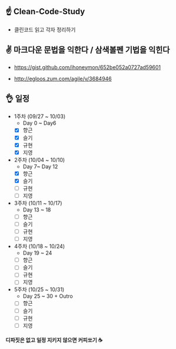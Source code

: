 ## ☝ Clean-Code-Study

+ 클린코드 읽고 각자 정리하기

## ✌ 마크다운 문법을 익한다 / 삼색볼펜 기법을 익힌다

+ https://gist.github.com/ihoneymon/652be052a0727ad59601

+ http://egloos.zum.com/agile/v/3684946

## 👌 일정

+ 1주차 (09/27 ~ 10/03)
  - Day 0 ~ Day6
  - [x] 향근
  - [x] 슬기
  - [x] 규현
  - [x] 지영

+ 2주차 (10/04 ~ 10/10)
  - Day 7~ Day 12
  - [x] 향근
  - [x] 슬기
  - [ ] 규현
  - [ ] 지영

+ 3주차 (10/11 ~ 10/17)
  - Day 13 ~ 18
  - [ ] 향근
  - [ ] 슬기
  - [ ] 규현
  - [ ] 지영

+ 4주차 (10/18 ~ 10/24)
  - Day 19 ~ 24
  - [ ] 향근
  - [ ] 슬기
  - [ ] 규현
  - [ ] 지영

+ 5주차 (10/25 ~ 10/31)
  - Day 25 ~ 30 + Outro
  - [ ] 향근
  - [ ] 슬기
  - [ ] 규현
  - [ ] 지영

#### 디파짓은 없고 일정 지키지 않으면 커피쏘기 ☕
